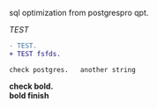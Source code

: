 sql optimization from postgrespro qpt. 
  
_TEST_   
  
```diff
- TEST. 
+ TEST fsfds. 
```
`check postgres.  
another string`

**check bold.  
bold finish**

